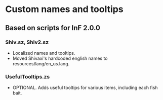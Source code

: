 # Custom names and tooltips
## Based on scripts for InF 2.0.0
### Shiv.sz, Shiv2.sz
- Localized names and tooltips.  
- Moved Shivaxi's hardcoded english names to resources/lang/en_us.lang.  

### UsefulTooltips.zs
- OPTIONAL. Adds useful tooltips for various items, including each fish bait.
